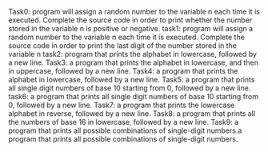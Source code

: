 Task0: program will assign a random number to the variable n each time it is executed. Complete the source code in order to print whether the number stored in the variable n is positive or negative.
task1: program will assign a random number to the variable n each time it is executed. Complete the source code in order to print the last digit of the number stored in the variable n
task2:  program that prints the alphabet in lowercase, followed by a new line.
Task3: a program that prints the alphabet in lowercase, and then in uppercase, followed by a new line.
Task4: a program that prints the alphabet in lowercase, followed by a new line.
Task5: a program that prints all single digit numbers of base 10 starting from 0, followed by a new line.
task6: a program that prints all single digit numbers of base 10 starting from 0, followed by a new line.
Task7: a program that prints the lowercase alphabet in reverse, followed by a new line.
Task8: a program that prints all the numbers of base 16 in lowercase, followed by a new line.
Task9: a program that prints all possible combinations of single-digit numbers.a program that prints all possible combinations of single-digit numbers.

